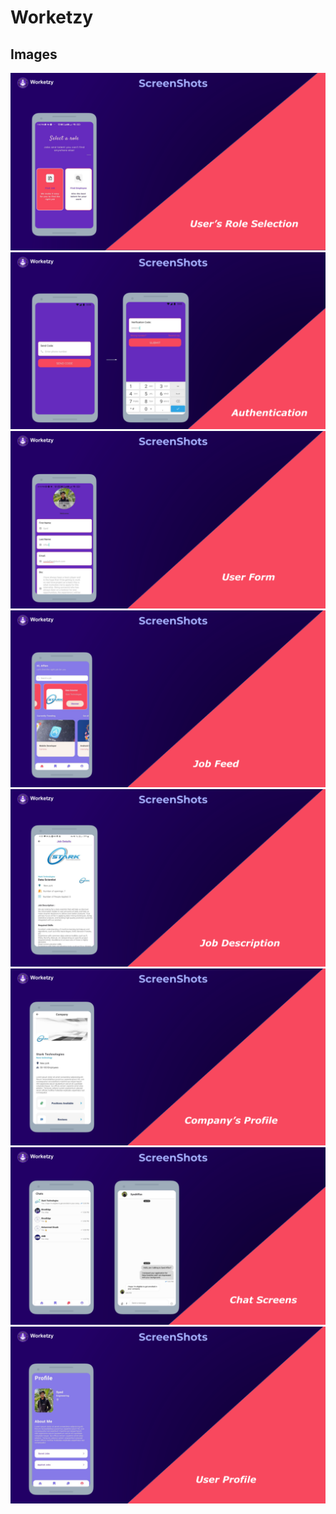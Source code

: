 # Worketzy

## Images
![](Screenshots/0.png)  
![](Screenshots/1.png) 
![](Screenshots/2.png)
![](Screenshots/3.png)  
![](Screenshots/4.png) 
![](Screenshots/5.png)
![](Screenshots/6.png)  
![](Screenshots/7.png)
